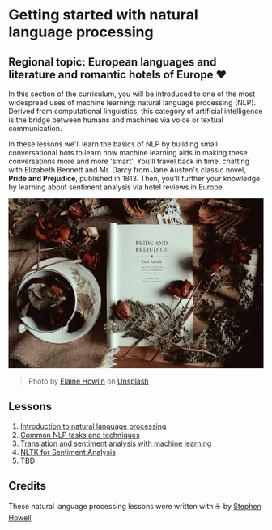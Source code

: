 # Getting started with natural language processing 

## Regional topic: European languages and literature and romantic hotels of Europe ❤️ 

In this section of the curriculum, you will be introduced to one of the most widespread uses of machine learning: natural language processing (NLP). Derived from computational linguistics, this category of artificial intelligence is the bridge between humans and machines via voice or textual communication. 

In these lessons we'll learn the basics of NLP by building small conversational bots to learn how machine learning aids in making these conversations more and more 'smart'. You'll travel back in time, chatting with Elizabeth Bennett and Mr. Darcy from Jane Austen's classic novel, **Pride and Prejudice**, published in 1813. Then, you'll further your knowledge by learning about sentiment analysis via hotel reviews in Europe.

![Pride and Prejudice book and tea](images/p&p.jpg)
> Photo by <a href="https://unsplash.com/@elaineh?utm_source=unsplash&utm_medium=referral&utm_content=creditCopyText">Elaine Howlin</a> on <a href="https://unsplash.com/s/photos/pride-and-prejudice?utm_source=unsplash&utm_medium=referral&utm_content=creditCopyText">Unsplash</a>
  
## Lessons

1. [Introduction to natural language processing](1-Introduction-to-NLP/README.md)
2. [Common NLP tasks and techniques](2-Tasks/README.md)
3. [Translation and sentiment analysis with machine learning](3-Translation-Sentiment/README.md)
4. [NLTK for Sentiment Analysis](4-Hotel-Reviews-1/README.md)
5. TBD

## Credits 

These natural language processing lessons were written with ☕ by [Stephen Howell](https://twitter.com/Howell_MSFT)
